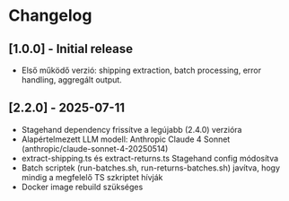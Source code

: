 # Changelog

## [1.0.0] - Initial release
- Első működő verzió: shipping extraction, batch processing, error handling, aggregált output.

## [2.2.0] - 2025-07-11
- Stagehand dependency frissítve a legújabb (2.4.0) verzióra
- Alapértelmezett LLM modell: Anthropic Claude 4 Sonnet (anthropic/claude-sonnet-4-20250514)
- extract-shipping.ts és extract-returns.ts Stagehand config módosítva
- Batch scriptek (run-batches.sh, run-returns-batches.sh) javítva, hogy mindig a megfelelő TS szkriptet hívják
- Docker image rebuild szükséges
